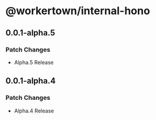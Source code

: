# @workertown/internal-hono

## 0.0.1-alpha.5

### Patch Changes

- Alpha.5 Release

## 0.0.1-alpha.4

### Patch Changes

- Alpha.4 Release
